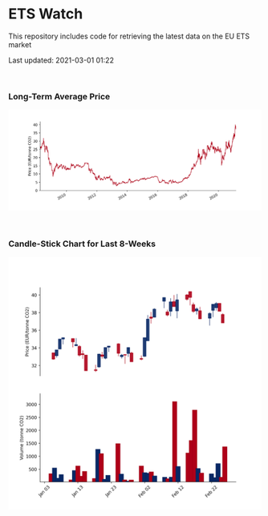 # ETS Watch

This repository includes code for retrieving the latest data on the EU ETS market

Last updated: 2021-03-01 01:22

<br>

### Long-Term Average Price

![Long-term average](img/long_term_avg.png)

<br>

### Candle-Stick Chart for Last 8-Weeks

![Open, High, Low, Close & Volume](img/ohlc_vol.png)
